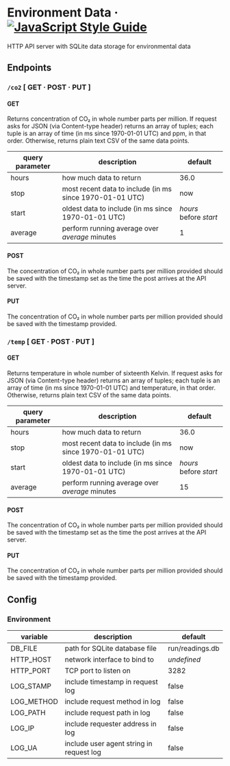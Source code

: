 # Environment Data · [![JavaScript Style Guide](https://img.shields.io/badge/code_style-standard-brightgreen.svg)](https://standardjs.com)

HTTP API server with SQLite data storage for environmental data

## Endpoints

### `/co2` [ GET · POST · PUT ]

#### GET
Returns concentration of CO₂ in whole number parts per million. If request asks for JSON (via Content-type header) returns an array of tuples; each tuple is an array of time (in ms since 1970-01-01 UTC) and ppm, in that order. Otherwise, returns plain text CSV of the same data points.

query parameter | description | default
--- | --- | ---
hours | how much data to return | 36.0
stop | most recent data to include (in ms since 1970-01-01 UTC) | now
start | oldest data to include (in ms since 1970-01-01 UTC) | *hours* before *start*
average | perform running average over *average* minutes | 1


#### POST
The concentration of CO₂ in whole number parts per million provided should be saved with the timestamp set as the time the post arrives at the API server.

#### PUT
The concentration of CO₂ in whole number parts per million provided should be saved with the timestamp provided.

### `/temp` [ GET · POST · PUT ]

#### GET
Returns temperature in whole number of sixteenth Kelvin. If request asks for JSON (via Content-type header) returns an array of tuples; each tuple is an array of time (in ms since 1970-01-01 UTC) and temperature, in that order. Otherwise, returns plain text CSV of the same data points.

query parameter | description | default
--- | --- | ---
hours | how much data to return | 36.0
stop | most recent data to include (in ms since 1970-01-01 UTC) | now
start | oldest data to include (in ms since 1970-01-01 UTC) | *hours* before *start*
average | perform running average over *average* minutes | 15


#### POST
The concentration of CO₂ in whole number parts per million provided should be saved with the timestamp set as the time the post arrives at the API server.

#### PUT
The concentration of CO₂ in whole number parts per million provided should be saved with the timestamp provided.

## Config

### Environment
variable | description | default
--- | --- | ---
DB_FILE | path for SQLite database file | run/readings.db
HTTP_HOST | network interface to bind to | *undefined*
HTTP_PORT | TCP port to listen on | 3282
LOG_STAMP | include timestamp in request log | false
LOG_METHOD | include request method in log | false
LOG_PATH | include request path in log | false
LOG_IP | include requester address in log | false
LOG_UA | include user agent string in request log | false

